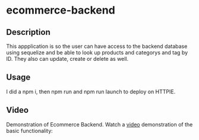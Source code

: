 # ecommerce-backend

## Description 
This appplication is so the user can have access to the backend database using sequelize and be able to look up products and categorys and tag by ID. They also can update, create or delete as well.

## Usage 
I did a npm i, then npm run and npm run launch to deploy on HTTPIE.

## Video 
Demonstration of Ecommerce Backend.
Watch a [video](./examples/ecommercebackend.mp4) demonstration of the basic functionality:


